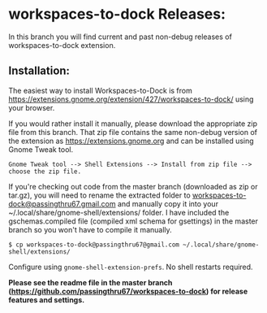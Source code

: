workspaces-to-dock Releases:
========================
In this branch you will find current and past non-debug releases of workspaces-to-dock extension.


Installation:
------------
The easiest way to install Workspaces-to-Dock is from https://extensions.gnome.org/extension/427/workspaces-to-dock/ using your browser.

If you would rather install it manually, please download the appropriate zip file from this branch. That zip file contains the same non-debug version of the extension as https://extensions.gnome.org and can be installed using Gnome Tweak tool.

	Gnome Tweak tool --> Shell Extensions --> Install from zip file --> choose the zip file.

If you're checking out code from the master branch (downloaded as zip or tar.gz), you will need to rename the extracted folder to workspaces-to-dock@passingthru67.gmail.com and manually copy it into your ~/.local/share/gnome-shell/extensions/ folder. I have included the gschemas.compiled file (compiled xml schema for gsettings) in the master branch so you won't have to compile it manually. 

	$ cp workspaces-to-dock@passingthru67@gmail.com ~/.local/share/gnome-shell/extensions/

Configure using `gnome-shell-extension-prefs`. No shell restarts required.


**Please see the readme file in the master branch (https://github.com/passingthru67/workspaces-to-dock) for release features and settings.**



